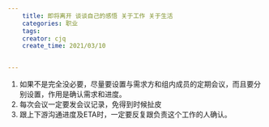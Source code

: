 ```yaml
---
    title: 即将离开 谈谈自己的感悟 关于工作 关于生活
    categories: 职业
    tags:
    creator: cjq
    create_time: 2021/03/10


---
```


1. 如果不是完全没必要，尽量要设置与需求方和组内成员的定期会议，而且要分别设置，作用是确认需求和进度。
2. 每次会议一定要发会议记录，免得到时候扯皮
3. 跟上下游沟通进度及ETA时，一定要反复跟负责这个工作的人确认。
